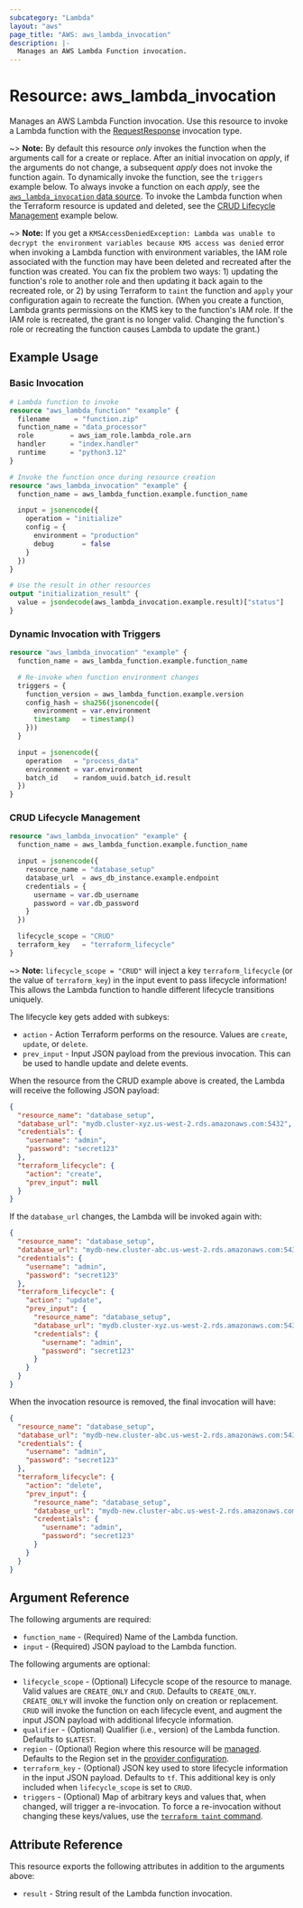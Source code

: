 ```yaml
---
subcategory: "Lambda"
layout: "aws"
page_title: "AWS: aws_lambda_invocation"
description: |-
  Manages an AWS Lambda Function invocation.
---
```


# Resource: aws_lambda_invocation

Manages an AWS Lambda Function invocation. Use this resource to invoke a Lambda function with the [RequestResponse](https://docs.aws.amazon.com/lambda/latest/dg/API_Invoke.html#API_Invoke_RequestSyntax) invocation type.

~> **Note:** By default this resource _only_ invokes the function when the arguments call for a create or replace. After an initial invocation on _apply_, if the arguments do not change, a subsequent _apply_ does not invoke the function again. To dynamically invoke the function, see the `triggers` example below. To always invoke a function on each _apply_, see the [`aws_lambda_invocation` data source](https://registry.terraform.io/providers/hashicorp/aws/latest/docs/data-sources/lambda_invocation). To invoke the Lambda function when the Terraform resource is updated and deleted, see the [CRUD Lifecycle Management](#crud-lifecycle-management) example below.

~> **Note:** If you get a `KMSAccessDeniedException: Lambda was unable to decrypt the environment variables because KMS access was denied` error when invoking a Lambda function with environment variables, the IAM role associated with the function may have been deleted and recreated after the function was created. You can fix the problem two ways: 1) updating the function's role to another role and then updating it back again to the recreated role, or 2) by using Terraform to `taint` the function and `apply` your configuration again to recreate the function. (When you create a function, Lambda grants permissions on the KMS key to the function's IAM role. If the IAM role is recreated, the grant is no longer valid. Changing the function's role or recreating the function causes Lambda to update the grant.)

## Example Usage

### Basic Invocation

```terraform
# Lambda function to invoke
resource "aws_lambda_function" "example" {
  filename      = "function.zip"
  function_name = "data_processor"
  role         = aws_iam_role.lambda_role.arn
  handler      = "index.handler"
  runtime      = "python3.12"
}

# Invoke the function once during resource creation
resource "aws_lambda_invocation" "example" {
  function_name = aws_lambda_function.example.function_name

  input = jsonencode({
    operation = "initialize"
    config = {
      environment = "production"
      debug       = false
    }
  })
}

# Use the result in other resources
output "initialization_result" {
  value = jsondecode(aws_lambda_invocation.example.result)["status"]
}
```

### Dynamic Invocation with Triggers

```terraform
resource "aws_lambda_invocation" "example" {
  function_name = aws_lambda_function.example.function_name

  # Re-invoke when function environment changes
  triggers = {
    function_version = aws_lambda_function.example.version
    config_hash = sha256(jsonencode({
      environment = var.environment
      timestamp   = timestamp()
    }))
  }

  input = jsonencode({
    operation   = "process_data"
    environment = var.environment
    batch_id    = random_uuid.batch_id.result
  })
}
```

### CRUD Lifecycle Management

```terraform
resource "aws_lambda_invocation" "example" {
  function_name = aws_lambda_function.example.function_name

  input = jsonencode({
    resource_name = "database_setup"
    database_url  = aws_db_instance.example.endpoint
    credentials = {
      username = var.db_username
      password = var.db_password
    }
  })

  lifecycle_scope = "CRUD"
  terraform_key   = "terraform_lifecycle"
}
```

~> **Note:** `lifecycle_scope = "CRUD"` will inject a key `terraform_lifecycle` (or the value of `terraform_key`) in the input event to pass lifecycle information! This allows the Lambda function to handle different lifecycle transitions uniquely.

The lifecycle key gets added with subkeys:

* `action` - Action Terraform performs on the resource. Values are `create`, `update`, or `delete`.
* `prev_input` - Input JSON payload from the previous invocation. This can be used to handle update and delete events.

When the resource from the CRUD example above is created, the Lambda will receive the following JSON payload:

```json
{
  "resource_name": "database_setup",
  "database_url": "mydb.cluster-xyz.us-west-2.rds.amazonaws.com:5432",
  "credentials": {
    "username": "admin",
    "password": "secret123"
  },
  "terraform_lifecycle": {
    "action": "create",
    "prev_input": null
  }
}
```

If the `database_url` changes, the Lambda will be invoked again with:

```json
{
  "resource_name": "database_setup",
  "database_url": "mydb-new.cluster-abc.us-west-2.rds.amazonaws.com:5432",
  "credentials": {
    "username": "admin",
    "password": "secret123"
  },
  "terraform_lifecycle": {
    "action": "update",
    "prev_input": {
      "resource_name": "database_setup",
      "database_url": "mydb.cluster-xyz.us-west-2.rds.amazonaws.com:5432",
      "credentials": {
        "username": "admin",
        "password": "secret123"
      }
    }
  }
}
```

When the invocation resource is removed, the final invocation will have:

```json
{
  "resource_name": "database_setup",
  "database_url": "mydb-new.cluster-abc.us-west-2.rds.amazonaws.com:5432",
  "credentials": {
    "username": "admin",
    "password": "secret123"
  },
  "terraform_lifecycle": {
    "action": "delete",
    "prev_input": {
      "resource_name": "database_setup",
      "database_url": "mydb-new.cluster-abc.us-west-2.rds.amazonaws.com:5432",
      "credentials": {
        "username": "admin",
        "password": "secret123"
      }
    }
  }
}
```

## Argument Reference

The following arguments are required:

* `function_name` - (Required) Name of the Lambda function.
* `input` - (Required) JSON payload to the Lambda function.

The following arguments are optional:

* `lifecycle_scope` - (Optional) Lifecycle scope of the resource to manage. Valid values are `CREATE_ONLY` and `CRUD`. Defaults to `CREATE_ONLY`. `CREATE_ONLY` will invoke the function only on creation or replacement. `CRUD` will invoke the function on each lifecycle event, and augment the input JSON payload with additional lifecycle information.
* `qualifier` - (Optional) Qualifier (i.e., version) of the Lambda function. Defaults to `$LATEST`.
* `region` - (Optional) Region where this resource will be [managed](https://docs.aws.amazon.com/general/latest/gr/rande.html#regional-endpoints). Defaults to the Region set in the [provider configuration](https://registry.terraform.io/providers/hashicorp/aws/latest/docs#aws-configuration-reference).
* `terraform_key` - (Optional) JSON key used to store lifecycle information in the input JSON payload. Defaults to `tf`. This additional key is only included when `lifecycle_scope` is set to `CRUD`.
* `triggers` - (Optional) Map of arbitrary keys and values that, when changed, will trigger a re-invocation. To force a re-invocation without changing these keys/values, use the [`terraform taint` command](https://developer.hashicorp.com/terraform/cli/commands/taint).

## Attribute Reference

This resource exports the following attributes in addition to the arguments above:

* `result` - String result of the Lambda function invocation.
